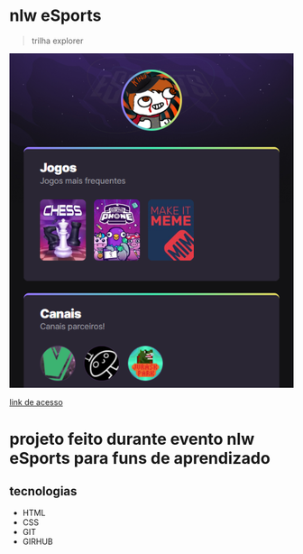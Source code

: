 # nlw eSports  

> trilha explorer

![preview](./.github/pudimo.github.io_nlw-project-VSC_.png)

[link de acesso](https://pudimo.github.io/nlw-project-VSC/)

# projeto feito durante evento nlw eSports para funs de aprendizado

##  tecnologias
- HTML
- CSS
- GIT
- GIRHUB
